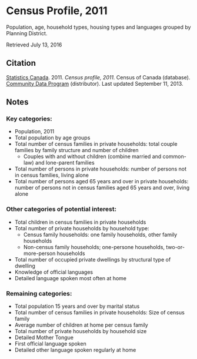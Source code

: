 # Census Profile, 2011

Population, age, household types, housing types and languages grouped by Planning District.

Retrieved July 13, 2016

## Citation

[Statistics Canada](http://www.statcan.gc.ca/). 2011.
*Census profile, 2011.*
Census of Canada (database).
[Community Data Program](http://communitydata.ca/) (distributor).
Last updated September 11, 2013.

## Notes

### Key categories: 
* Population, 2011
* Total population by age groups
* Total number of census families in private households: total couple families by family structure and number of children
    - Couples with and without children (combine married and common-law) and lone-parent families 
* Total number of persons in private households: number of persons not in census families, living alone
* Total number of persons aged 65 years and over in private households: number of persons not in census families aged 65 years and over, living alone

### Other categories of potential interest:
* Total children in census families in private households
* Total number of private households by household type: 
    - Census family households: one family households, other family households
    - Non-census family households; one-persone households, two-or-more-person households
* Total number of occupied private dwellings by structural type of dwelling
* Knowledge of official languages
* Detailed language spoken most often at home

### Remaining categories:
* Total population 15 years and over by marital status
* Total number of census families in private households: Size of census family
* Average number of children at home per census family
* Total number of private households by household size
* Detailed Mother Tongue
* First official language spoken
* Detailed other language spoken regularly at home
